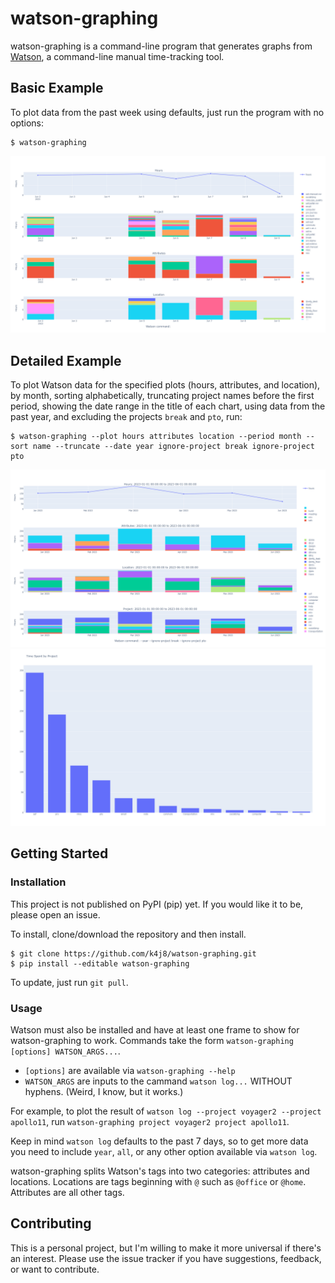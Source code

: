# watson-graphing

watson-graphing is a command-line program that generates graphs from [Watson](https://tailordev.github.io/Watson/), a command-line manual time-tracking tool.

## Basic Example

To plot data from the past week using defaults, just run the program with no options:
```
$ watson-graphing
```
![watson_graphing_basic](example-images/watson_graphing_basic.png)

## Detailed Example

To plot Watson data for the specified plots (hours, attributes, and location), by month, sorting alphabetically, truncating project names before the first period, showing the date range in the title of each chart, using data from the past year, and excluding the projects `break` and `pto`, run:
```
$ watson-graphing --plot hours attributes location --period month --sort name --truncate --date year ignore-project break ignore-project pto
```
![watson_graphing_full_1](example-images/watson_graphing_full_1.png)
![watson_graphing_full_2](example-images/watson_graphing_full_2.png)

## Getting Started

### Installation

This project is not published on PyPI (pip) yet. If you would like it to be, please open an issue.

To install, clone/download the repository and then install.
```
$ git clone https://github.com/k4j8/watson-graphing.git
$ pip install --editable watson-graphing
```

To update, just run `git pull`.

### Usage

Watson must also be installed and have at least one frame to show for watson-graphing to work. Commands take the form `watson-graphing [options] WATSON_ARGS...`.

- `[options]` are available via `watson-graphing --help`
- `WATSON_ARGS` are inputs to the cammand `watson log...` WITHOUT hyphens. (Weird, I know, but it works.)

For example, to plot the result of `watson log --project voyager2 --project apollo11`, run `watson-graphing project voyager2 project apollo11`.

Keep in mind `watson log` defaults to the past 7 days, so to get more data you need to include `year`, `all`, or any other option available via `watson log`.

watson-graphing splits Watson's tags into two categories: attributes and locations. Locations are tags beginning with `@` such as `@office` or `@home`. Attributes are all other tags.

## Contributing

This is a personal project, but I'm willing to make it more universal if there's an interest. Please use the issue tracker if you have suggestions, feedback, or want to contribute.
